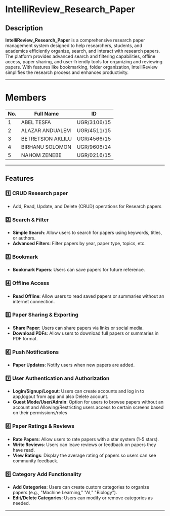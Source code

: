 # IntelliReview_Research_Paper

## Description
**IntelliReview_Research_Paper** is a comprehensive research paper management system designed to help researchers, students, and academics efficiently organize, 
search, and interact with research papers. The platform provides advanced search and filtering capabilities, offline access, paper sharing, and user-friendly 
tools for organizing and reviewing papers. With features like bookmarking, folder organization, IntelliReview simplifies the research
process and enhances productivity.

---

# Members 

| No. | Full Name          | ID           |
|-----|--------------------|--------------|
| 1   | ABEL TESFA         | UGR/3106/15  |
| 2   | ALAZAR ANDUALEM    | UGR/4511/15  |
| 3   | BETRETSION AKLILU  | UGR/4566/15  |
| 4   | BIRHANU SOLOMON    | UGR/9606/14  |
| 5   | NAHOM ZENEBE       | UGR/0216/15  |

---
## Features


### 1️⃣ **CRUD Research paper** 
- Add, Read, Update, and Delete (CRUD) operations for Research papers
### 2️⃣ **Search & Filter**
- **Simple Search**: Allow users to search for papers using keywords, titles, or authors.
- **Advanced Filters**: Filter papers by year, paper type, topics, etc.

### 3️⃣ **Bookmark**
- **Bookmark Papers**: Users can save papers for future reference.

### 4️⃣  **Offline Access**
- **Read Offline**: Allow users to read saved papers or summaries without an internet connection.

### 5️⃣ **Paper Sharing & Exporting**
- **Share Paper**: Users can share papers via links or social media.
- **Download PDFs**: Allow users to download full papers or summaries in PDF format.

### 6️⃣ **Push Notifications**
- **Paper Updates**: Notify users when new papers are added.

### 7️⃣ **User Authentication and Authorization**
- **Login/Signup/Logout**: Users can create accounts and log in to app,logout from app and also Delete account.
- **Guest Mode/User/Admin**: Option for users to browse papers without an account and Allowing/Restricting users access to certain screens based on their permissions/roles

### 8️⃣ **Paper Ratings & Reviews**
- **Rate Papers**: Allow users to rate papers with a star system (1-5 stars).
- **Write Reviews**: Users can leave reviews or feedback on papers they have read.
- **View Ratings**: Display the average rating of papers so users can see community feedback.

### 9️⃣  **Category Add Functionality**
- **Add Categories**: Users can create custom categories to organize papers (e.g., "Machine Learning," "AI," "Biology").
- **Edit/Delete Categories**: Users can modify or remove categories as needed.

---


